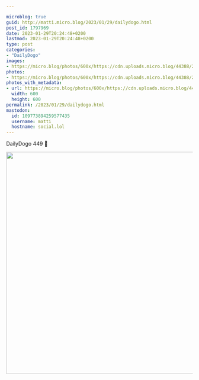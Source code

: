 ```yaml
---

microblog: true
guid: http://matti.micro.blog/2023/01/29/dailydogo.html
post_id: 1797969
date: 2023-01-29T20:24:48+0200
lastmod: 2023-01-29T20:24:48+0200
type: post
categories:
- "DailyDogo"
images:
- https://micro.blog/photos/600x/https://cdn.uploads.micro.blog/44388/2023/03ac5a4b99.jpg
photos:
- https://micro.blog/photos/600x/https://cdn.uploads.micro.blog/44388/2023/03ac5a4b99.jpg
photos_with_metadata:
- url: https://micro.blog/photos/600x/https://cdn.uploads.micro.blog/44388/2023/03ac5a4b99.jpg
  width: 600
  height: 600
permalink: /2023/01/29/dailydogo.html
mastodon:
  id: 109773894259577435
  username: matti
  hostname: social.lol
---
```

DailyDogo 449 🐶

<img src="/media/uploads/2023/03ac5a4b99.jpg" width="600" height="600" alt="" />
